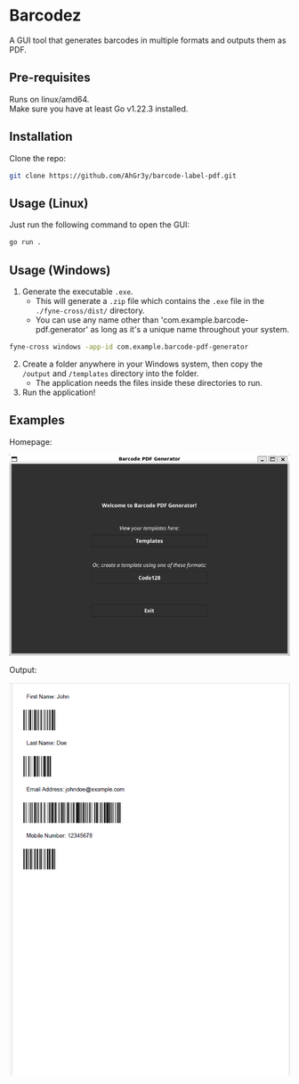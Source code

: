 # Barcodez
A GUI tool that generates barcodes in multiple formats and outputs them as PDF.

## Pre-requisites
Runs on linux/amd64.\
Make sure you have at least Go v1.22.3 installed.

## Installation

Clone the repo:

```bash
git clone https://github.com/AhGr3y/barcode-label-pdf.git
```

## Usage (Linux)

Just run the following command to open the GUI:

```bash
go run .
```

## Usage (Windows)

1. Generate the executable `.exe`.
    - This will generate a `.zip` file which contains the `.exe` file in the `./fyne-cross/dist/` directory.
    - You can use any name other than 'com.example.barcode-pdf.generator' as long as it's a unique name throughout your system.
```bash
fyne-cross windows -app-id com.example.barcode-pdf-generator
```
2. Create a folder anywhere in your Windows system, then copy the `/output` and `/templates` directory into the folder.
    - The application needs the files inside these directories to run.
3. Run the application!

## Examples

Homepage:

![homepage](./examples/homepage.png)

Output:

![output](./examples/output.png)
